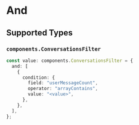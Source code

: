 # And


## Supported Types

### `components.ConversationsFilter`

```typescript
const value: components.ConversationsFilter = {
  and: [
    {
      condition: {
        field: "userMessageCount",
        operator: "arrayContains",
        value: "<value>",
      },
    },
  ],
};
```


